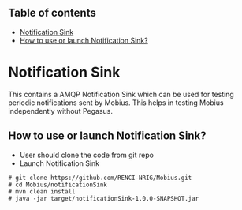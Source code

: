 ## Table of contents

 - [Notification Sink](#sink)
 - [How to use or launch Notification Sink?](#howto)
 
# <a name="sink"></a>Notification Sink
This contains a AMQP Notification Sink which can be used for testing periodic notifications sent by Mobius. This helps in testing Mobius independently without Pegasus.

## <a name="howto"></a>How to use or launch Notification Sink?
- User should clone the code from git repo
- Launch Notification Sink
```
# git clone https://github.com/RENCI-NRIG/Mobius.git
# cd Mobius/notificationSink
# mvn clean install
# java -jar target/notificationSink-1.0.0-SNAPSHOT.jar
```

